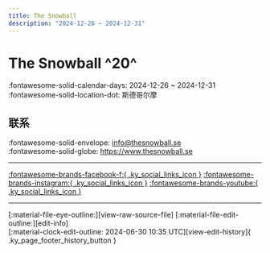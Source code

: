 ```yaml
---
title: The Snowball
description: "2024-12-26 ~ 2024-12-31"
---
```


# The Snowball ^20^

:fontawesome-solid-calendar-days: 2024-12-26 ~ 2024-12-31  
:fontawesome-solid-location-dot: 斯德哥尔摩  

## 联系

:fontawesome-solid-envelope: <info@thesnowball.se>  
:fontawesome-solid-globe: <https://www.thesnowball.se>  

---

 [:fontawesome-brands-facebook-f:{ .ky_social_links_icon }](https://www.facebook.com/snowballevent) [:fontawesome-brands-instagram:{ .ky_social_links_icon }](https://instagram.com/snowballevent) [:fontawesome-brands-youtube:{ .ky_social_links_icon }](https://youtube.com/TheSnowballevent)

---

<div class="ky_page_footer" markdown>
<div class="ky_page_footer_trailing" markdown="span">
[:material-file-eye-outline:][view-raw-source-file]
[:material-file-edit-outline:][edit-info]
</div>
<div class="ky_page_footer_leading" markdown="span">
[:material-clock-edit-outline: 2024-06-30 10:35 UTC][view-edit-history]{ .ky_page_footer_history_button }
</div>
</div>

[view-raw-source-file]: https://github.com/swingdance/events/blob/main/2024/sv_SE/the-snowball-2024.json "查看原始源文件"
[edit-info]: https://github.com/swingdance/events/issues/new?assignees=&labels=update+event&projects=&template=03-update_entity.yml&title=%5B2024%2Fsv_SE%5D%20Update%20Event%3A%20The%20Snowball&region=sv_SE&year=2024&id=the-snowball-2024&name=The%20Snowball&org_id= "编辑信息"

[view-edit-history]: https://github.com/swingdance/events/commits/main/2024/sv_SE/the-snowball-2024.json "查看编辑历史"
